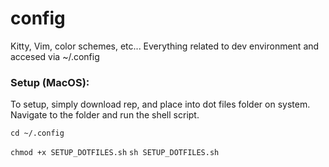 # config
Kitty, Vim, color schemes, etc... Everything related to dev environment and accesed via ~/.config

### Setup (MacOS):
To setup, simply download rep, and place into dot files folder on system.
Navigate to the folder and run the shell script.

```cd ~/.config```

```chmod +x SETUP_DOTFILES.sh```
```sh SETUP_DOTFILES.sh```

